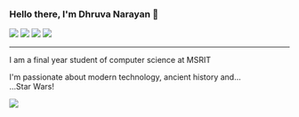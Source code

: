 ### Hello there, I'm Dhruva Narayan 👋

<a href = "https://www.linkedin.com/in/dhruva-narayan-482a70195/"><img src="https://img.icons8.com/nolan/40/linkedin.png"/></a>
<a href = "https://www.goodreads.com/user/show/85692764-dhruva-hiremagalur-narayan"><img src="https://img.icons8.com/nolan/40/goodreads.png"/></a>
<a href = "https://www.facebook.com/dhruva.narayan.1232"><img src="https://img.icons8.com/nolan/40/facebook-new.png"/></a>
<a href = "https://dhruvix7.blogspot.com/"><img src="https://img.icons8.com/nolan/40/blogger.png"/></a>

---
I am a final year student of computer science at MSRIT

I'm passionate about modern technology, ancient history and...<br />...Star Wars!

<img src="https://i.pinimg.com/originals/58/40/61/584061b0677637d5586dbfb5d322dd14.gif" />
